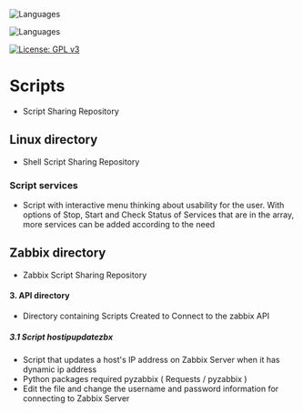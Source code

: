![Languages](https://img.shields.io/badge/1-Python-blue.svg)

![Languages](https://img.shields.io/badge/2-ShellScript-red.svg)

[![License: GPL v3](https://img.shields.io/badge/License-GPLv3-blue.svg)](https://www.gnu.org/licenses/gpl-3.0)

# Scripts 

  - Script Sharing Repository
  
## Linux directory

  - Shell Script Sharing Repository
  
### Script services
 
  - Script with interactive menu thinking about usability for the user. With options of Stop, Start and Check Status of Services that are in the array, more services can be added according to the need
  
## Zabbix directory

  - Zabbix Script Sharing Repository

#### 3. API directory

  - Directory containing Scripts Created to Connect to the zabbix API
  
##### 3.1 Script hostipupdatezbx

  - Script that updates a host's IP address on Zabbix Server when it has dynamic ip address
  - Python packages required pyzabbix ( Requests / pyzabbix )
  - Edit the file and change the username and password information for connecting to Zabbix Server
